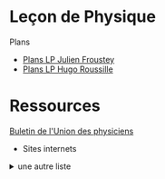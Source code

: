 # Leçon de Physique

Plans

- [Plans LP Julien Froustey](Plans_JF_2019.pdf) 
- [Plans LP Hugo Roussille](plans_lecon_physique.pdf) 

# Ressources

[Buletin de l'Union des physiciens](../ressources-internet/BUP/BUP.md) 

- Sites internets
<details>
  <summary>
    une autre liste
  </summary>


